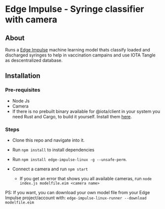 # Edge Impulse - Syringe classifier with camera


## About

Runs a [Edge Impulse](https://www.edgeimpulse.com/) machine learning model thats classify loaded and discharged syringes to help in vaccination campains and use IOTA Tangle as descentralized database.


## Installation

### Pre-requisites

* Node Js
* Camera
* If there is no prebuilt binary available for @iota/client in your system you need Rust and Cargo, to build it yourself. Install them [here](https://doc.rust-lang.org/cargo/getting-started/installation.html).

### Steps

* Clone this repo and navigate into it.
* Run ```npm install``` to install dependencies
* Run  ```npm install edge-impulse-linux -g --unsafe-perm```.



* Connect a camera and run ```npm start```
  * If you get an error that shows you all available cameras, run ```node index.js modelfile.eim <camera name>```


PS: If you want, you can download your own model file from your Edge Impulse project/account with: ```edge-impulse-linux-runner --download modelfile.eim```



